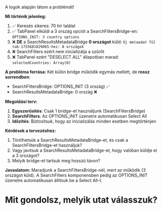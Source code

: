 A logok alapján látom a problémát! 

**Mi történik jelenleg:**
1. ✅ Keresés sikeres: 70 hír találat
2. ✅ TabPanel elküldi a 3 ország opciót a SearchFiltersBridge-en: `OPTIONS_INIT: 3 country options`
3. ❌ **DE** a SearchResultsMetadataBridge **0 országot** küld: `Új metaadat fül tab-1755681829065-hez: 0 országok`
4. ❌ SearchFilters ezért nem inicializálja a szűrőt
5. ❌ TabPanel ezért "DESELECT ALL" állapotban marad: `selectedCountries: Array(0)`

**A probléma forrása:**
Két külön bridge működik egymás mellett, de **rossz sorrendben**:
- SearchFiltersBridge: OPTIONS_INIT (3 ország) ✅
- SearchResultsMetadataBridge: 0 ország ❌

**Megoldási terv:**
1. **Egyszerűsítés**: Csak 1 bridge-et használjunk (SearchFiltersBridge)
2. **SearchFilters**: Az OPTIONS_INIT üzenetre automatikusan Select All
3. **Időzítés**: Biztosítsuk, hogy az inicializálás minden esetben megtörténjen

**Kérdések a tervezéshez:**
1. Törölhetsük a SearchResultsMetadataBridge-et, és csak a SearchFiltersBridge-et használjuk?
2. Vagy javítsuk a SearchResultsMetadataBridge-et, hogy valóban küldje el a 3 országot?
3. Melyik bridge-et tartsuk meg hosszú távon?

**Javaslatom:** 
Maradjunk a SearchFiltersBridge-nél, mert az működik (3 országot küld). A SearchFilters komponensben pedig az OPTIONS_INIT üzenetre automatikusan állítsuk be a Select All-t.

Mit gondolsz, melyik utat válasszuk?
==============================================================

